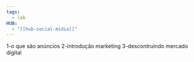 ```yaml
---
tags:
  - lab
HUB:
  - "[[hub-social-midia]]"
---
```

1-o que são anúncios
2-introdução marketing
3-descontruindo mercado digital


